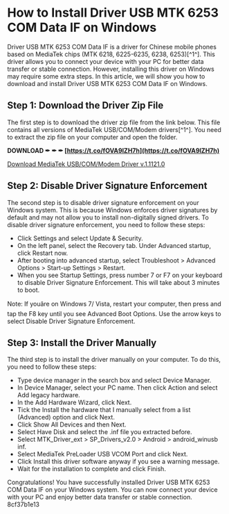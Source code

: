 # How to Install Driver USB MTK 6253 COM Data IF on Windows
 
Driver USB MTK 6253 COM Data IF is a driver for Chinese mobile phones based on MediaTek chips (MTK 6218, 6225-6235, 6238, 6253)[^1^]. This driver allows you to connect your device with your PC for better data transfer or stable connection. However, installing this driver on Windows may require some extra steps. In this article, we will show you how to download and install Driver USB MTK 6253 COM Data IF on Windows.
 
## Step 1: Download the Driver Zip File
 
The first step is to download the driver zip file from the link below. This file contains all versions of MediaTek USB/COM/Modem drivers[^1^]. You need to extract the zip file on your computer and open the folder.
 
**DOWNLOAD ✒ ✒ ✒ [https://t.co/fOVA9lZH7h](https://t.co/fOVA9lZH7h)**


 [Download MediaTek USB/COM/Modem Driver v.1.1121.0](https://x-drivers.com/catalog/drivers/mobile_phones/companies/mediatek/models/mtk_usb_drivers/26566) 
## Step 2: Disable Driver Signature Enforcement
 
The second step is to disable driver signature enforcement on your Windows system. This is because Windows enforces driver signatures by default and may not allow you to install non-digitally signed drivers. To disable driver signature enforcement, you need to follow these steps:
 
- Click Settings and select Update & Security.
- On the left panel, select the Recovery tab. Under Advanced startup, click Restart now.
- After booting into advanced startup, select Troubleshoot > Advanced Options > Start-up Settings > Restart.
- When you see Startup Settings, press number 7 or F7 on your keyboard to disable Driver Signature Enforcement. This will take about 3 minutes to boot.

Note: If youâre on Windows 7/ Vista, restart your computer, then press and tap the F8 key until you see Advanced Boot Options. Use the arrow keys to select Disable Driver Signature Enforcement.
 
## Step 3: Install the Driver Manually
 
The third step is to install the driver manually on your computer. To do this, you need to follow these steps:

- Type device manager in the search box and select Device Manager.
- In Device Manager, select your PC name. Then click Action and select Add legacy hardware.
- In the Add Hardware Wizard, click Next.
- Tick the Install the hardware that I manually select from a list (Advanced) option and click Next.
- Click Show All Devices and then Next.
- Select Have Disk and select the .inf file you extracted before.
- Select MTK\_Driver\_ext > SP\_Drivers\_v2.0 > Android > android\_winusb inf.
- Select MediaTek PreLoader USB VCOM Port and click Next.
- Click Install this driver software anyway if you see a warning message.
- Wait for the installation to complete and click Finish.

Congratulations! You have successfully installed Driver USB MTK 6253 COM Data IF on your Windows system. You can now connect your device with your PC and enjoy better data transfer or stable connection.
 8cf37b1e13
 
